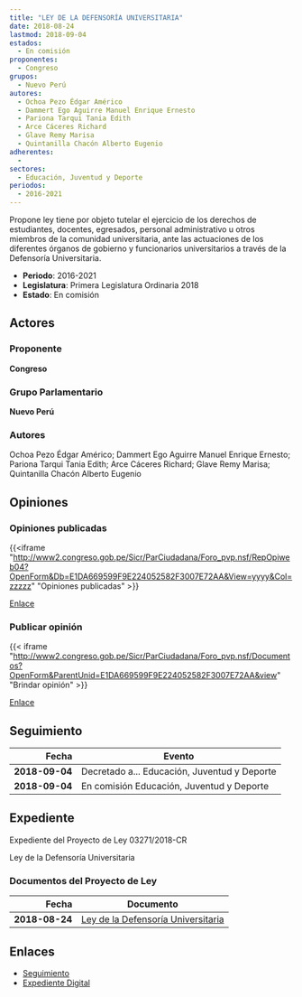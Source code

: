 ```yaml
---
title: "LEY DE LA DEFENSORÍA UNIVERSITARIA"
date: 2018-08-24
lastmod: 2018-09-04
estados: 
  - En comisión
proponentes: 
  - Congreso
grupos: 
  - Nuevo Perú
autores: 
  - Ochoa Pezo Édgar Américo
  - Dammert Ego Aguirre Manuel Enrique Ernesto
  - Pariona Tarqui Tania Edith
  - Arce Cáceres Richard
  - Glave Remy Marisa
  - Quintanilla Chacón Alberto Eugenio
adherentes: 
  - 
sectores: 
  - Educación, Juventud y Deporte
periodos: 
  - 2016-2021
---
```


Propone ley tiene por objeto tutelar el ejercicio de los derechos de estudiantes, docentes, egresados, personal administrativo u otros miembros de la comunidad universitaria, ante las actuaciones de los diferentes órganos de gobierno y funcionarios universitarios a través de la Defensoría Universitaria.

- **Periodo**: 2016-2021
- **Legislatura**: Primera Legislatura Ordinaria 2018
- **Estado**: En comisión

## Actores

### Proponente

**Congreso**

### Grupo Parlamentario

**Nuevo Perú**

### Autores

Ochoa Pezo Édgar Américo; Dammert Ego Aguirre Manuel Enrique Ernesto; Pariona Tarqui Tania Edith; Arce Cáceres Richard; Glave Remy Marisa; Quintanilla Chacón Alberto Eugenio


## Opiniones

### Opiniones publicadas

{{<iframe "http://www2.congreso.gob.pe/Sicr/ParCiudadana/Foro_pvp.nsf/RepOpiweb04?OpenForm&Db=E1DA669599F9E224052582F3007E72AA&View=yyyy&Col=zzzzz" "Opiniones publicadas" >}}

[Enlace](http://www2.congreso.gob.pe/Sicr/ParCiudadana/Foro_pvp.nsf/RepOpiweb04?OpenForm&Db=E1DA669599F9E224052582F3007E72AA&View=yyyy&Col=zzzzz)
### Publicar opinión

{{< iframe "http://www2.congreso.gob.pe/Sicr/ParCiudadana/Foro_pvp.nsf/Documentos?OpenForm&ParentUnid=E1DA669599F9E224052582F3007E72AA&view" "Brindar opinión" >}}

[Enlace](http://www2.congreso.gob.pe/Sicr/ParCiudadana/Foro_pvp.nsf/Documentos?OpenForm&ParentUnid=E1DA669599F9E224052582F3007E72AA&view)

## Seguimiento

| Fecha | Evento |
|------:|--------|
| **2018-09-04** | Decretado a... Educación, Juventud y Deporte|
| **2018-09-04** | En comisión Educación, Juventud y Deporte|


## Expediente

Expediente del Proyecto de Ley 03271/2018-CR

Ley de la Defensoría Universitaria


### Documentos del Proyecto de Ley

| Fecha | Documento |
|------:|--------|
| **2018-08-24** | [Ley de la Defensoría Universitaria](http://www.leyes.congreso.gob.pe/Documentos/2016_2021/Proyectos_de_Ley_y_de_Resoluciones_Legislativas/PL0327120180824..PDF) |

## Enlaces 

- [Seguimiento](http://www2.congreso.gob.pe/Sicr/TraDocEstProc/CLProLey2016.nsf/f7fff46988ca05b1052578e100829cc7/0172d744a8a6100e052582f3007e28ff?OpenDocument)
- [Expediente Digital](http://www2.congreso.gob.pe/Sicr/TraDocEstProc/CLProLey2016.nsf/f7fff46988ca05b1052578e100829cc7/0172d744a8a6100e052582f3007e28ff?OpenDocument&Click=05257FB7005EB655.eb71d0cf91d8294e05256cdf006b5706/$Body/0.1C6C)
